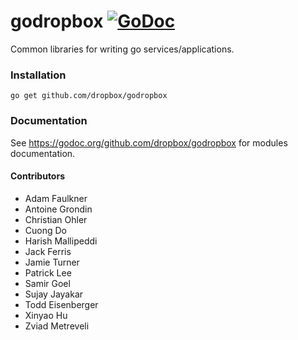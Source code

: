 # godropbox [![GoDoc](https://godoc.org/github.com/dropbox/godropbox?status.png)](https://godoc.org/github.com/dropbox/godropbox)

Common libraries for writing go services/applications.

### Installation
``go get github.com/dropbox/godropbox``

### Documentation

See https://godoc.org/github.com/dropbox/godropbox for modules documentation.

#### Contributors
- Adam Faulkner
- Antoine Grondin
- Christian Ohler
- Cuong Do
- Harish Mallipeddi
- Jack Ferris
- Jamie Turner
- Patrick Lee
- Samir Goel
- Sujay Jayakar
- Todd Eisenberger
- Xinyao Hu
- Zviad Metreveli
